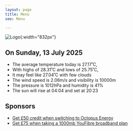 ```yaml
---
layout: page
title: Menu
seo: Menu

---
```


![Logo](/images/logo.jpg){:width="832px"}

<!-- weather_marker starts -->
## On Sunday, 13 July 2025

- The average temperature today is 27.17˚C,
- With highs of 28.31˚C and lows of 25.75˚C,
- It may feel like 27.04˚C with few clouds
- The wind speed is 2.06m/s and visibility is 10000m
- The pressure is 1012hPa and humidity is 41%
- The sun will rise at 04:04 and set at 20:23

<!-- weather_marker ends -->

## Sponsors

- [Get £50 credit when switching to Octopus Energy](https://bit.ly/3oD1nnS)
- [Get £75 when taking a 1000mb YouFibre broadband plan](https://aklam.io/91zWhU?)
